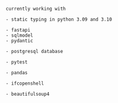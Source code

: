     currently working with 
    
    - static typing in python 3.09 and 3.10
    
    - fastapi
    - sqlmodel
    - pydantic

    - postgresql database

    - pytest

    - pandas 
    
    - ifcopenshell
    
    - beautifulsoup4




<!---
- 👋 Hi, I’m @joernrehub
- 👀 I’m interested in ...
- 🌱 I’m currently learning ...
- 💞️ I’m looking to collaborate on ...
- 📫 How to reach me ...

joernrehub/joernrehub is a ✨ special ✨ repository because its `README.md` (this file) appears on your GitHub profile.
You can click the Preview link to take a look at your changes.
--->
